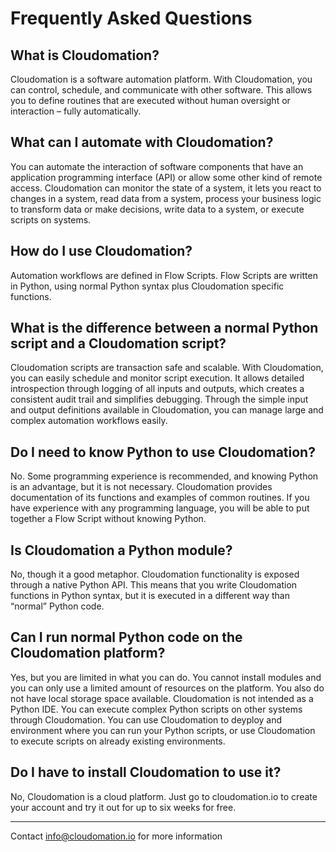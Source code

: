 # Frequently Asked Questions

## What is Cloudomation?
Cloudomation is a software automation platform. With Cloudomation, you can control, schedule, and communicate with other software. This allows you to define routines that are executed without human oversight or interaction – fully automatically.

## What can I automate with Cloudomation?
You can automate the interaction of software components that have an application programming interface (API) or allow some other kind of remote access. Cloudomation can monitor the state of a system, it lets you react to changes in a system, read data from a system, process your business logic to transform data or make decisions, write data to a system, or execute scripts on systems.

## How do I use Cloudomation?
Automation workflows are defined in Flow Scripts. Flow Scripts are written in Python, using normal Python syntax plus Cloudomation specific functions.

## What is the difference between a normal Python script and a Cloudomation script?
Cloudomation scripts are transaction safe and scalable. With Cloudomation, you can easily schedule and monitor script execution. It allows detailed introspection through logging of all inputs and outputs, which creates a consistent audit trail and simplifies debugging. Through the simple input and output definitions available in Cloudomation, you can manage large and complex automation workflows easily.

## Do I need to know Python to use Cloudomation?
No. Some programming experience is recommended, and knowing Python is an advantage, but it is not necessary. Cloudomation provides documentation of its functions and examples of common routines. If you have experience with any programming language, you will be able to put together a Flow Script without knowing Python.

## Is Cloudomation a Python module?
No, though it a good metaphor. Cloudomation functionality is exposed through a native Python API. This means that you write Cloudomation functions in Python syntax, but it is executed in a different way than “normal” Python code.

## Can I run normal Python code on the Cloudomation platform?
Yes, but you are limited in what you can do. You cannot install modules and you can only use a limited amount of resources on the platform. You also do not have local storage space available. Cloudomation is not intended as a Python IDE. You can execute complex Python scripts on other systems through Cloudomation. You can use Cloudomation to deyploy and environment where you can run your Python scripts, or use Cloudomation to execute scripts on already existing environments.

## Do I have to install Cloudomation to use it?
No, Cloudomation is a cloud platform. Just go to cloudomation.io to create your account and try it out for up to six weeks for free.

---

Contact [info@cloudomation.io](mailto:info@cloudomation.io) for more information
